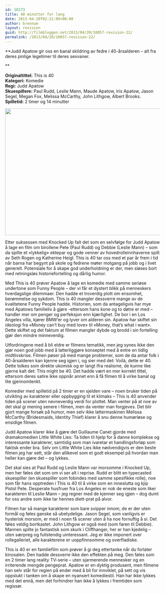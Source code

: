 ```yaml
---
id: 10273
title: 40 minutter for lang
date: 2013-04-20T02:21:09+00:00
author: brennum
layout: revision
guid: http://filmbloggen.net/2013/04/20/10057-revision-22/
permalink: /2013/04/20/10057-revision-22/
---
```

**Judd Apatow gir oss en banal skildring av fedre i 40-årsalderen &#8211; alt fra deres pinlige legetimer til deres sexvaner.  
<!--more-->**

**Originaltittel:** This is 40  
**Kategori:** Komedie  
**Regi:** Judd Apatow  
**Skuespillere:** Paul Rudd, Leslie Mann, Maude Apatow, Iris Apatow, Jason Segel, Megan Fox, Melissa McCarthy, John Lithgow, Albert Brooks.  
**Spilletid:** 2 timer og 14 minutter

<a href="http://filmbloggen.net/?attachment_id=10060" rel="attachment wp-att-10060"><img class="alignnone size-large wp-image-10060" src="http://filmbloggen.net/wp-content/uploads//2013/03/This-is-40-4-620x412.jpg" alt="" width="620" height="412" /></a>

Etter suksessen med Knocked Up falt det som en selvfølge for Judd Apatow å lage en film om birollene Pete (Paul Rudd) og Debbie (Leslie Mann) &#8211; som da spilte et &laquo;lykkelig&raquo; ektepar og gode venner av hovedrolleinnhaverne spilt av Seth Rogen og Katherine Heigl. This is 40 tar oss med et par år frem i tid når barna har begynt på skole og fedrene møter motgang på jobb og i livet generelt. Potensiale for å skape god underholdning er der, men sløses bort med retningsløs historiefortelling og dårlig humor.

Med This is 40 prøver Apatow å lage en komedie med samme seriøse undertone som Funny People &#8211; der vi får et dystert blikk på menneskers hverdagslige dilemmaer. Den hadde et troverdig plott om ensomhet, berømmelse og sykdom. This is 40 mangler dessverre mange av de kvalitetene Funny People hadde. Historien, som da antageligvis har mye med Apatows familieliv å gjøre -ettersom hans kone og to døtre er med &#8211; handler mer om penger og perfeksjon enn kjærlighet. De bor i en Los Angeles villa, kjører BMW&#8217;er og lyver om alderen sin. Apatow har skiftet sin ideologi fra &laquo;Money can&#8217;t buy med love&raquo; til &laquo;Money, that&#8217;s what i want&raquo;. Dette skiftet og det faktum at filmen mangler dybde og brodd i sin fortelling gjør den mindre minneverdig.

Utfordringene med å bli eldre er filmens tematikk, men jeg synes ikke den gjør noen god jobb med å latterliggjøre konseptet med å entre en tidlig midtlivskrise. Filmen pøser på med mange problemer, som de da antar folk i 40-årsalderen kan kjenne seg igjen i, og sier med det: Voilà, dette er 40. Dette tolkes som direkte ukomisk og er langt ifra realisme, de kunne like gjerne kalt det: This might be 40. Det hadde vært en mer korrekt tittel, ettersom deres satire ikke oppnår annet enn å få filmen til å virke banal og lite gjennomtenkt.

Komedier med spilletid på 2 timer er en sjelden vare &#8211; noen bruker tiden på utvikling av karakterer eller oppbygging til et klimaks &#8211; This is 40 anvender tiden på scener uten nevneverdig verdi for plottet. Man venter på at noe av det skal gi mening senere i filmen, men da venter man forgjeves. Det blir gjort mange forsøk på humor, men selv ikke lattermaskinen Melissa McCarthy (Bridesmaids, Identity Thief) klarer å snu denne humørløse og ensidige filmen.

Judd Apatow klarer ikke å gjøre det Guillaume Canet gjorde med dramakomedien Little White Lies: Ta tiden til hjelp for å danne komplekse og interessante karakterer, samtidig som man ivaretar et handlingsforløp som faktisk ender bra. Selv om Little White Lies ikke nødvendigvis er den beste filmen jeg har sett, står den allikevel som et godt eksempel på hvordan man heller kan gjøre det &#8211; og lykkes.

Det skal sies at Paul Rudd og Leslie Mann var morsomme i Knocked Up, men her føles det som om vi ser alt i reprise. Rudd er blitt en typecasted skuespiller (en skuespiller som fobindes med samme spesifikke rolle), noe som får hans opptreden i This is 40 til å virke som en inneslutta og kjip Pistol Pete. Desperate husfruer fra Los Angeles er nok de eneste som liker karakteren til Leslie Mann &#8211; jeg regner med de kjenner seg igjen &#8211; dog dumt for oss andre som ikke tar hennes diett-prat på alvor.

Filmen har så mange karakterer som bare svipper innom, de er der uten formål og føles ganske så ubetydelige. Jason Segel, som vanligvis er hysterisk morsom, er med i noen få scener uten å ha noe fornuftig å si. Det føles veldig bortkastet. John Lithgow er også med (som faren til Debbie). Mannen spilte jo fantastisk som skurk i Cliffhanger, her er han kjedelig &#8211; uten særpreg og fullstendig uinteressant. Jeg er ikke imponert over rollegalleriet, alle karakterene er uoppfinnsomme og overfladiske.

This is 40 er en familiefilm som prøver å gi deg ettertanke når du forlater kinosalen. Den hadde dessverre ikke den effekten på meg. Den føles som en 2 timer lang reality TV-serie &#8211; uten sjarmerende mennesker og en irriterende mengde pengeprat. Apatow er en dyktig produsent, men filmene han selv står for regien på ender med å bli for innviklet, på sett og vis oppslukt i tanken om å skape en nyansert komediestil. Han har ikke lykkes med det ennå, men det forhindrer han ikke å lykkes i fremtiden som regissør.